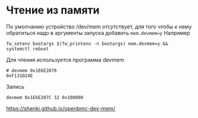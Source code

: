 # Чтение из памяти
По умолчанию устройство /dev/mem отсутствует, для того чтобы к нему обратиться надо в аргументы запуска добавить `mem.devmem=y`
Например
```
fw_setenv bootargs $(fw_printenv -n bootargs) mem.devmem=y && systemctl reboot
```
Для чтения используется программа devmem
```
# devmem 0x1E6E2070
0xF131D24E
```
Запись 
```
devmem 0x1E6E207C 32 0x100000
```

https://shenki.github.io/openbmc-dev-mem/